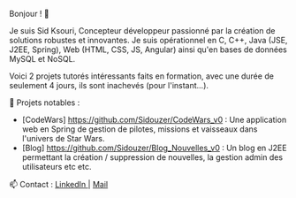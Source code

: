 Bonjour ! 👋

Je suis Sid Ksouri, Concepteur développeur passionné par la création de solutions robustes et innovantes.
Je suis opérationnel en C, C++, Java (JSE, J2EE, Spring), Web (HTML, CSS, JS, Angular) ainsi qu'en bases de données MySQL et NoSQL.

Voici 2 projets tutorés intéressants faits en formation, avec une durée de seulement 4 jours, ils sont inachevés (pour l'instant...).

📂 Projets notables :
- [CodeWars] https://github.com/Sidouzer/CodeWars_v0 : Une application web en Spring de gestion de pilotes, missions et vaisseaux dans l'univers de Star Wars.
- [Blog] https://github.com/Sidouzer/Blog_Nouvelles_v0 : Un blog en J2EE permettant la création / suppression de nouvelles, la gestion admin des utilisateurs etc etc.


📫 Contact : [ LinkedIn ](https://www.linkedin.com/in/sid-ksouri-3aba96208) | [ Mail ](sid.ksouri@gmail.com)

